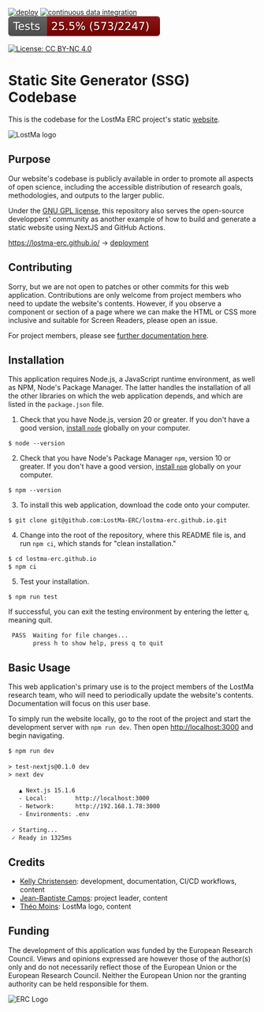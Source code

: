 [![deploy](https://github.com/LostMa-ERC/lostma-erc.github.io/actions/workflows/deploy.yml/badge.svg)](https://github.com/LostMa-ERC/lostma-erc.github.io/actions/workflows/deploy.yml) 
[![continuous data integration](https://github.com/LostMa-ERC/lostma-erc.github.io/actions/workflows/data-ci.yml/badge.svg)](https://github.com/LostMa-ERC/lostma-erc.github.io/actions/workflows/data-ci.yml)
[![test coverage](docs/coverage.svg)](docs/coverage.svg) 

[![License: CC BY-NC 4.0](https://img.shields.io/badge/License-CC_BY--NC_4.0-lightgrey.svg)](https://creativecommons.org/licenses/by-nc/4.0/)


# Static Site Generator (SSG) Codebase

This is the codebase for the LostMa ERC project's static [website](https://lostma-erc.github.io/).

<img src="public/images/lostma_logo.png" alt="LostMa logo" style="width:100px">

## Purpose

Our website's codebase is publicly available in order to promote all aspects of open science, including the accessible distribution of research goals, methodologies, and outputs to the larger public.

Under the [GNU GPL license](LICENSE), this repository also serves the open-source developpers' community as another example of how to build and generate a static website using NextJS and GitHub Actions.

https://lostma-erc.github.io/ &rarr;
[deployment](https://lostma-erc.github.io/)

## Contributing

Sorry, but we are not open to patches or other commits for this web application. Contributions are only welcome from project members who need to update the website's contents. However, if you observe a component or section of a page where we can make the HTML or CSS more inclusive and suitable for Screen Readers, please open an issue.

For project members, please see [further documentation here](docs/README.md).

## Installation

This application requires Node.js, a JavaScript runtime environment, as well as NPM, Node's Package Manager. The latter handles the installation of all the other libraries on which the web application depends, and which are listed in the `package.json` file.

1. Check that you have Node.js, version 20 or greater. If you don't have a good version, [install `node`](https://nodejs.org/en) globally on your computer.

```shell
$ node --version
``` 

2. Check that you have Node's Package Manager `npm`, version 10 or greater. If you don't have a good version, [install `npm`](https://docs.npmjs.com/downloading-and-installing-node-js-and-npm?ref=meilisearch-blog) globally on your computer.

```shell
$ npm --version
```

3. To install this web application, download the code onto your computer.

```shell
$ git clone git@github.com:LostMa-ERC/lostma-erc.github.io.git
```

4. Change into the root of the repository, where this README file is, and run `npm ci`, which stands for "clean installation."

```shell
$ cd lostma-erc.github.io
$ npm ci
```

5. Test your installation.

```shell
$ npm run test
```

If successful, you can exit the testing environment by entering the letter `q`, meaning quit.

```console
 PASS  Waiting for file changes...
       press h to show help, press q to quit
```

## Basic Usage

This web application's primary use is to the project members of the LostMa research team, who will need to periodically update the website's contents. Documentation will focus on this user base.

To simply run the website locally, go to the root of the project and start the development server with `npm run dev`. Then open [http://localhost:3000](http://localhost:3000) and begin navigating.

```console
$ npm run dev

> test-nextjs@0.1.0 dev
> next dev

   ▲ Next.js 15.1.6
   - Local:        http://localhost:3000
   - Network:      http://192.168.1.78:3000
   - Environments: .env

 ✓ Starting...
 ✓ Ready in 1325ms

```

## Credits

- [Kelly Christensen](https://github.com/kat-kel/): 
development, documentation, CI/CD workflows, content
- [Jean-Baptiste Camps](https://github.com/Jean-Baptiste-Camps):
project leader, content
- [Théo Moins](https://github.com/TheoMoins/):
LostMa logo, content

## Funding

The development of this application was funded by the European Research Council. Views and opinions expressed are however those of the author(s) only and do not necessarily reflect those of the European Union or the European Research Council. Neither the European Union nor the granting authority can be held responsible for them.

![ERC Logo](public/images//erc_logo.png)